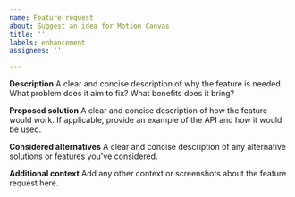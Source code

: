 ```yaml
---
name: Feature request
about: Suggest an idea for Motion Canvas
title: ''
labels: enhancement
assignees: ''

---
```


**Description**
A clear and concise description of why the feature is needed. 
What problem does it aim to fix?
What benefits does it bring?

**Proposed solution**
A clear and concise description of how the feature would work.
If applicable, provide an example of the API and how it would be used.

**Considered alternatives**
A clear and concise description of any alternative solutions or features you've considered.

**Additional context**
Add any other context or screenshots about the feature request here.
